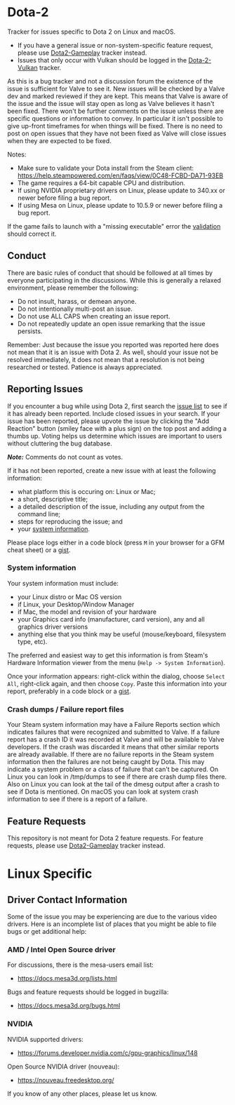 # Dota-2
Tracker for issues specific to Dota 2 on Linux and macOS. 
* If you have a general issue or non-system-specific feature request, please use [Dota2-Gameplay](https://github.com/ValveSoftware/Dota2-Gameplay) tracker instead. 
* Issues that only occur with Vulkan should be logged in the [Dota-2-Vulkan](https://github.com/ValveSoftware/Dota-2-Vulkan) tracker.

As this is a bug tracker and not a discussion forum the existence of the issue is sufficient for Valve to see it.  New issues will be checked by a Valve dev and marked reviewed if they are kept.  This means that Valve is aware of the issue and the issue will stay open as long as Valve believes it hasn't been fixed.  There won't be further comments on the issue unless there are specific questions or information to convey.  In particular it isn't possible to give up-front timeframes for when things will be fixed.  There is no need to post on open issues that they have not been fixed as Valve will close issues when they are expected to be fixed.

Notes:

* Make sure to validate your Dota install from the Steam client: https://help.steampowered.com/en/faqs/view/0C48-FCBD-DA71-93EB
* The game requires a 64-bit capable CPU and distribution.
* If using NVIDIA proprietary drivers on Linux, please update to 340.xx or newer before filing a bug report.
* If using Mesa on Linux, please update to 10.5.9 or newer before filing a bug report.

If the game fails to launch with a "missing executable" error the [validation](https://help.steampowered.com/en/faqs/view/0C48-FCBD-DA71-93EB) should correct it.

Conduct
-------

There are basic rules of conduct that should be followed at all times by everyone participating in the discussions.  While this is generally a relaxed environment, please remember the following:

- Do not insult, harass, or demean anyone.
- Do not intentionally multi-post an issue.
- Do not use ALL CAPS when creating an issue report.
- Do not repeatedly update an open issue remarking that the issue persists.

Remember: Just because the issue you reported was reported here does not mean that it is an issue with Dota 2.  As well, should your issue not be resolved immediately, it does not mean that a resolution is not being researched or tested.  Patience is always appreciated.

Reporting Issues
----------------

If you encounter a bug while using Dota 2, first search the [issue list](https://github.com/ValveSoftware/Dota-2/issues) to see if it has already been reported. Include closed issues in your search. If your issue has been reported, please upvote the issue by clicking the "Add Reaction" button (smiley face with a plus sign) on the top post and adding a thumbs up. Voting helps us determine which issues are important to users without cluttering the bug database.

***Note:*** Comments do not count as votes.

If it has not been reported, create a new issue with at least the following information:

- what platform this is occuring on: Linux or Mac;
- a short, descriptive title;
- a detailed description of the issue, including any output from the command line;
- steps for reproducing the issue; and
- your [system information](#system-information).

Please place logs either in a code block (press `M` in your browser for a GFM cheat sheet) or a [gist](https://gist.github.com).

### System information

Your system information must include:
- your Linux distro or Mac OS version
- if Linux, your Desktop/Window Manager
- if Mac, the model and revision of your hardware
- your Graphics card info (manufacturer, card version), any and all graphics driver versions
- anything else that you think may be useful (mouse/keyboard, filesystem type, etc).

The preferred and easiest way to get this information is from Steam's Hardware Information viewer from the menu (`Help -> System Information`).

Once your information appears: right-click within the dialog, choose `Select All`, right-click again, and then choose `Copy`.
Paste this information into your report, preferably in a code block or a [gist](https://gist.github.com).

### Crash dumps / Failure report files

Your Steam system information may have a Failure Reports section which indicates failures that were recognized and submitted to Valve.  If a failure report has a crash ID it was recorded at Valve and will be available to Valve developers.  If the crash was discarded it means that other similar reports are already available.  If there are no failure reports in the Steam system information then the failures are not being caught by Dota.  This may indicate a system problem or a class of failure that can't be captured.  On Linux you can look in /tmp/dumps to see if there are crash dump files there.  Also on Linux you can look at the tail of the dmesg output after a crash to see if Dota is mentioned.  On macOS you can look at system crash information to see if there is a report of a failure.

Feature Requests
-------------------

This repository is not meant for Dota 2 feature requests. For feature requests, please use [Dota2-Gameplay](https://github.com/ValveSoftware/Dota2-Gameplay) tracker instead.

Linux Specific
==============

Driver Contact Information
--------------------------

Some of the issue you may be experiencing are due to the various video drivers. Here is an incomplete list of places that you might be able to file bugs or get additional help:


### AMD / Intel Open Source driver

For discussions, there is the mesa-users email list:

- https://docs.mesa3d.org/lists.html

Bugs and feature requests should be logged in bugzilla:

- https://docs.mesa3d.org/bugs.html

### NVIDIA

NVIDIA supported drivers:

- https://forums.developer.nvidia.com/c/gpu-graphics/linux/148

Open Source NVIDIA driver (nouveau):

- https://nouveau.freedesktop.org/

If you know of any other places, please let us know.
